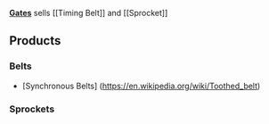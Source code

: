 [**Gates**](http://www.gates.com/products/industrial/industrial-belts) sells [[Timing Belt]] and [[Sprocket]]

## Products
### Belts
* [Synchronous Belts] (https://en.wikipedia.org/wiki/Toothed_belt)
### Sprockets